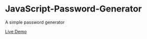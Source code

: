 # JavaScript-Password-Generator
A simple password generator

[Live Demo](https://maximgk97.github.io/JavaScript-Password-Generator/)
